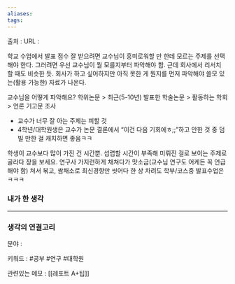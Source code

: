 ```yaml
---
aliases: 
tags:
---
```

출처 : 
URL : 

학교 수업에서 발표 점수 잘 받으려면 교수님이 흥미로워할 만 한데 모르는 주제를 선택해야 한다. 그러려면 우선 교수님이 뭘 모를지부터 파악해야 함. 근데 회사에서 리서치 할 때도 비슷한 듯. 회사가 하고 싶어하지만 아직 못한 게 뭔지를 먼저 파악해야 쓸모 있는(활용 가능한) 자료가 나온다.

교수님을 어떻게 파악해요?
학위논문 > 최근(5-10년) 발표한 학술논문 > 활동하는 학회 > 언론 기고문 조사
- 교수가 너무 잘 아는 주제는 피할 것
- 4학년/대학원생은 교수가 논문 결론에서 “이건 다음 기회에ㅎ;;”하고 안한 것 중 덤빌 만한 걸 캐치하면 좋음ㅋㅋ

학생이 교수보다 많이 가진 건 시간뿐. 섭렵할 시간이 부족해 미뤄진 걸로 보이는 주제로 골라다 장을 보세요. 연구사 가지런하게 채쳐다가 맛소금(교수님 연구도 어케든 꼭 언급해야 함) 쳐서 볶고, 쌈채소로 최신경향만 씻어다 한 상 차려도 학부/코스중 발표수업은ㅋㅋㅋ



### 내가 한 생각

---
### 생각의 연결고리
분야 : 

키워드 : #공부 #연구 #대학원


관련있는 메모 :
[[레포트 A+팁]]
